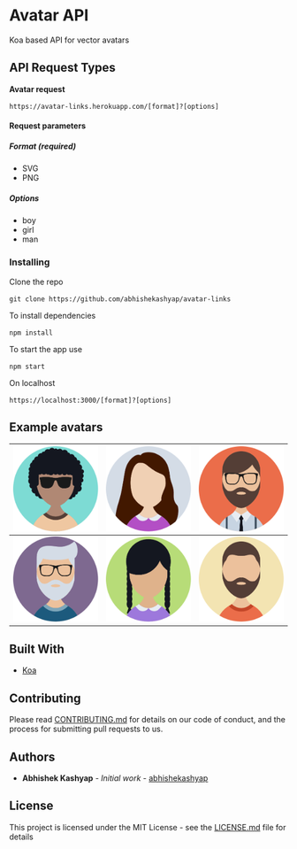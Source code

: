# Avatar API
Koa based API for vector avatars

## API Request Types

**Avatar request**
```
https://avatar-links.herokuapp.com/[format]?[options]
```

#### Request parameters
##### Format _(required)_
* SVG
* PNG

##### Options
* boy
* girl
* man

### Installing

Clone the repo

```
git clone https://github.com/abhishekashyap/avatar-links
```

To install dependencies

```
npm install
```

To start the app use

```
npm start
```

On localhost

```
https://localhost:3000/[format]?[options]
```

## Example avatars

| ![Image of animated boy](avatars/img/boy-1.svg "Image of animated boy") | ![Image of animated girl](avatars/img/girl-1.svg "Image of animated girl") | ![Image of animated man](avatars/img/man-1.svg "Image of animated man") |
| --- | --- | --- |
| ![Image of animated man](avatars/img/man.svg "Image of animated man") | ![Image of animated girl](avatars/img/girl.svg "Image of animated girl") |  ![Image of animated man](avatars/img/man-2.svg "Image of animated man") |  ![Image of animated man](avatars/img/man-3.svg "Image of animated man") |


## Built With

* [Koa](https://koajs.com)

## Contributing

Please read [CONTRIBUTING.md](CONTRIBUTING.md) for details on our code of conduct, and the process for submitting pull requests to us.

## Authors

* **Abhishek Kashyap** - *Initial work* - [abhishekashyap](https://github.com/abhishekashyap)

## License

This project is licensed under the MIT License - see the [LICENSE.md](LICENSE.md) file for details
